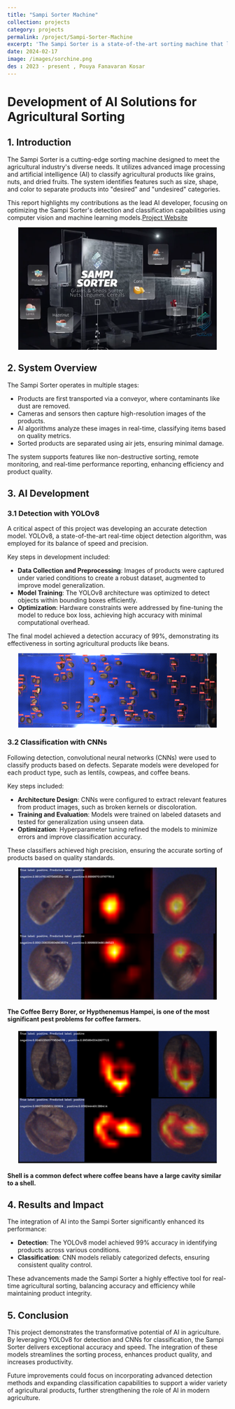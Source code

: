 ```yaml
---
title: "Sampi Sorter Machine"
collection: projects
category: projects
permalink: /project/Sampi-Sorter-Machine
excerpt: 'The Sampi Sorter is a state-of-the-art sorting machine that leverages artificial intelligence to precisely categorize grains and agricultural products according to their visual properties.'
date: 2024-02-17
image: /images/sorchine.png
des : 2023 - present , Pouya Fanavaran Kosar 
---
```


# Development of AI Solutions for Agricultural Sorting  

## 1. Introduction  
The Sampi Sorter is a cutting-edge sorting machine designed to meet the agricultural industry's diverse needs. It utilizes advanced image processing and artificial intelligence (AI) to classify agricultural products like grains, nuts, and dried fruits. The system identifies features such as size, shape, and color to separate products into "desired" and "undesired" categories.  

This report highlights my contributions as the lead AI developer, focusing on optimizing the Sampi Sorter's detection and classification capabilities using computer vision and machine learning models.<a href="https://www.sorter.ir/en/" target="_blank">Project Website</a>

<img src="/images/sorchine.png" alt="karabin" style="width: 90%; height: auto; display: block; margin: 0 auto;">

## 2. System Overview  
The Sampi Sorter operates in multiple stages:  
- Products are first transported via a conveyor, where contaminants like dust are removed.  
- Cameras and sensors then capture high-resolution images of the products.  
- AI algorithms analyze these images in real-time, classifying items based on quality metrics.  
- Sorted products are separated using air jets, ensuring minimal damage.  

The system supports features like non-destructive sorting, remote monitoring, and real-time performance reporting, enhancing efficiency and product quality.  

## 3. AI Development  
### 3.1 Detection with YOLOv8  
A critical aspect of this project was developing an accurate detection model. YOLOv8, a state-of-the-art real-time object detection algorithm, was employed for its balance of speed and precision.  

Key steps in development included:  
- **Data Collection and Preprocessing**: Images of products were captured under varied conditions to create a robust dataset, augmented to improve model generalization.  
- **Model Training**: The YOLOv8 architecture was optimized to detect objects within bounding boxes efficiently.  
- **Optimization**: Hardware constraints were addressed by fine-tuning the model to reduce box loss, achieving high accuracy with minimal computational overhead.  

The final model achieved a detection accuracy of 99%, demonstrating its effectiveness in sorting agricultural products like beans.  

<img src="/images/Sorter_Yolo.bmp" alt="Sorter_Yolo" style="width: 90%; height: auto; display: block; margin: 0 auto;">

### 3.2 Classification with CNNs  
Following detection, convolutional neural networks (CNNs) were used to classify products based on defects. Separate models were developed for each product type, such as lentils, cowpeas, and coffee beans.  

Key steps included:  
- **Architecture Design**: CNNs were configured to extract relevant features from product images, such as broken kernels or discoloration.  
- **Training and Evaluation**: Models were trained on labeled datasets and tested for generalization using unseen data.  
- **Optimization**: Hyperparameter tuning refined the models to minimize errors and improve classification accuracy.  

These classifiers achieved high precision, ensuring the accurate sorting of products based on quality standards.  

<img src="/images/CBB-positive-1.bmp" alt="cbb" style="width: 90%; height: auto; display: block; margin: 0 auto;">

<img src="/images/CBB-positive-2.bmp" alt="cbb" style="width: 90%; height: auto; display: block; margin: 0 auto;">

#### The Coffee Berry Borer, or Hypthenemus Hampei, is one of the most significant pest problems for coffee farmers.



<img src="/images/shell_positive_1.bmp" alt="shell" style="width: 90%; height: auto; display: block; margin: 0 auto;">

<img src="/images/shell_positive_2.bmp" alt="shell" style="width: 90%; height: auto; display: block; margin: 0 auto;">

#### Shell is a common defect where coffee beans have a large cavity similar to a shell.



## 4. Results and Impact  
The integration of AI into the Sampi Sorter significantly enhanced its performance:  
- **Detection**: The YOLOv8 model achieved 99% accuracy in identifying products across various conditions.  
- **Classification**: CNN models reliably categorized defects, ensuring consistent quality control.  

These advancements made the Sampi Sorter a highly effective tool for real-time agricultural sorting, balancing accuracy and efficiency while maintaining product integrity.  

## 5. Conclusion  
This project demonstrates the transformative potential of AI in agriculture. By leveraging YOLOv8 for detection and CNNs for classification, the Sampi Sorter delivers exceptional accuracy and speed. The integration of these models streamlines the sorting process, enhances product quality, and increases productivity.  

Future improvements could focus on incorporating advanced detection methods and expanding classification capabilities to support a wider variety of agricultural products, further strengthening the role of AI in modern agriculture.  


<!-- ## Overview
<p style="text-align: justify;">The Sampi Sorter is a state-of-the-art sorting machine that leverages artificial intelligence to precisely categorize grains and agricultural products according to their visual properties. <a href="https://www.sorter.ir/en/" target="_blank">Project Website</a></p>


<img src="/images/sorchine.png" alt="karabin" style="width: 90%; height: auto; display: block; margin: 0 auto;">

## My Contributions

<p style="text-align: justify;">In this industrial project, I served as the AI developer. My responsibilities included training high-accuracy models for accurate bean detection and classification.<br/> I successfully fine-tuned the YOLOv8 model with 99% accuracy in bean detection. Subsequently, for each type of bean, I implemented a CNN model for high-accuracy classification. I was part of this project for multiple products such as lentils, Cowpea, and coffee beans.</p>


### Detection Model Output

<p style="text-align: justify;">One of the challenges I faced was detecting coffee beans in the image below. Due to the hardware limitations, the model's input size couldn't be increased much, and for the tracking algorithm, the box loss needed to decrease as much as possible. In the end, the model achieved 99% accuracy in detection.</p>

<img src="/images/Sorter_Yolo.bmp" alt="Sorter_Yolo" style="width: 90%; height: auto; display: block; margin: 0 auto;">

### Classification Model Output


<p style="text-align: justify;">Here are some outputs from the classification models. The images show the latest product, coffee beans, that were added to the system. I trained different models for each type of defect.</p>
<br/>

### Detecting Coffee Berry Borer Damaged

<p style="text-align: justify;">The Coffee Berry Borer, or Hypthenemus Hampei, is one of the most significant pest problems for coffee farmers.</p>
<img src="/images/CBB-positive-1.bmp" alt="cbb" style="width: 90%; height: auto; display: block; margin: 0 auto;">

<img src="/images/CBB-positive-2.bmp" alt="cbb" style="width: 90%; height: auto; display: block; margin: 0 auto;">



### Detecting Shell
<p style="text-align: justify;">Shell is a common defect where coffee beans have a large cavity similar to a shell.</p>
<img src="/images/shell_positive_1.bmp" alt="shell" style="width: 90%; height: auto; display: block; margin: 0 auto;">

<img src="/images/shell_positive_2.bmp" alt="shell" style="width: 90%; height: auto; display: block; margin: 0 auto;"> -->











